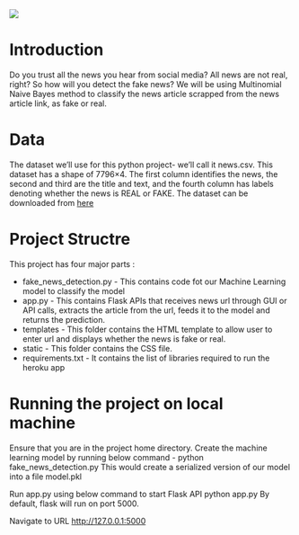 
<img src="images/app.png">

# Introduction
Do you trust all the news you hear from social media? All news are not real, right? So how will you detect the fake news? We will be using Multinomial Naive Bayes method to classify the news article scrapped from the news article link, as fake or real.

# Data
The dataset we’ll use for this python project- we’ll call it news.csv. This dataset has a shape of 7796×4. The first column identifies the news, the second and third are the title and text, and the fourth column has labels denoting whether the news is REAL or FAKE. The dataset can be downloaded from [here](https://drive.google.com/file/d/1er9NJTLUA3qnRuyhfzuN0XUsoIC4a-_q/view)

# Project Structre
This project has four major parts :

* fake_news_detection.py - This contains code fot our Machine Learning model to classify the model 
* app.py - This contains Flask APIs that receives news url through GUI or API calls, extracts the article from the url, feeds it to the model and returns the prediction.
* templates - This folder contains the HTML template to allow user to enter url and displays whether the news is fake or real.
* static - This folder contains the CSS file.
* requirements.txt - It contains the list of libraries required to run the heroku app

# Running the project on local machine

Ensure that you are in the project home directory. Create the machine learning model by running below command -
python fake_news_detection.py
This would create a serialized version of our model into a file model.pkl

Run app.py using below command to start Flask API
python app.py
By default, flask will run on port 5000.

Navigate to URL http://127.0.0.1:5000 
